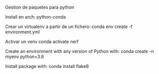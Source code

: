 Gestion de paquetes para python

Install en arch:
python-conda

Crear un virtualenv a partir de un fichero:
conda env create -f environment.yml

Activar un venv
conda activate nerf


Create an environment with any version of Python with:
conda create -n myenv python=3.6

Install package with:
conda install flake8
